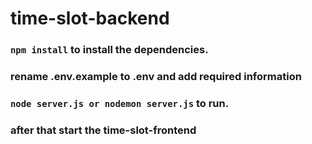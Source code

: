 # time-slot-backend

### `npm install` to install the dependencies.
### rename .env.example to .env and add required information
### `node server.js or nodemon server.js` to run.
### after that start the time-slot-frontend
